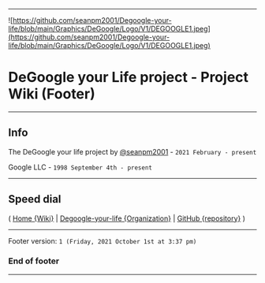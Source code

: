 
***

![https://github.com/seanpm2001/Degoogle-your-life/blob/main/Graphics/DeGoogle/Logo/V1/DEGOOGLE1.jpeg](https://github.com/seanpm2001/Degoogle-your-life/blob/main/Graphics/DeGoogle/Logo/V1/DEGOOGLE1.jpeg)

# DeGoogle your Life project - Project Wiki (Footer)

***

## Info

The DeGoogle your life project by [@seanpm2001](https://github.com/seanpm2001/) - `2021 February - present`

Google LLC - `1998 September 4th - present`

***

## Speed dial

( [Home {Wiki}](https://github.com/seanpm2001/Degoogle-your-life/wiki/) | [Degoogle-your-life {Organization}](https://github.com/Degoogle-your-life/) | [GitHub {repository}](https://github.com/seanpm2001/Degoogle-your-life/) )

***

Footer version: `1 (Friday, 2021 October 1st at 3:37 pm)`

### End of footer

***

